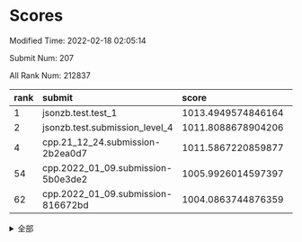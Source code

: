 # Scores

Modified Time: 2022-02-18 02:05:14

Submit Num: 207

All Rank Num: 212837

| rank |               submit               |       score        |       sigma        | pk_num |
| :--- | :--------------------------------- | :----------------- | :----------------- | :----- |
| 1    | jsonzb.test.test_1                 | 1013.4949574846164 | 0.8295930330725966 | 4110   |
| 2    | jsonzb.test.submission_level_4     | 1011.8088678904206 | 0.7922090069753775 | 4106   |
| 4    | cpp.21_12_24.submission-2b2ea0d7   | 1011.5867220859877 | 0.7765736586519664 | 4112   |
| 54   | cpp.2022_01_09.submission-5b0e3de2 | 1005.9926014597397 | 0.721911149031964  | 4115   |
| 62   | cpp.2022_01_09.submission-816672bd | 1004.0863744876359 | 0.7069925757553805 | 4115   |


<details>
<summary>全部</summary>

| rank |                 submit                 |       score        |       sigma        | pk_num |
| :--- | :------------------------------------- | :----------------- | :----------------- | :----- |
| 1    | jsonzb.test.test_1                     | 1013.4949574846164 | 0.8295930330725966 | 4110   |
| 2    | jsonzb.test.submission_level_4         | 1011.8088678904206 | 0.7922090069753775 | 4106   |
| 3    | gobigger.level_3.submission_level_3_42 | 1011.684469686977  | 0.7761413419185311 | 4114   |
| 4    | cpp.21_12_24.submission-2b2ea0d7       | 1011.5867220859877 | 0.7765736586519664 | 4112   |
| 5    | gobigger.level_3.submission_level_3_4  | 1011.5284333390205 | 0.7980167212266192 | 4116   |
| 6    | gobigger.level_3.submission_level_3_14 | 1011.4659857297721 | 0.7784678344930268 | 4114   |
| 7    | gobigger.level_3.submission_level_3_33 | 1011.3163988027226 | 0.7625768847729394 | 4119   |
| 8    | gobigger.level_3.submission_level_3_20 | 1011.2997677829183 | 0.765001945641432  | 4116   |
| 9    | gobigger.level_3.submission_level_3_11 | 1011.294298699553  | 0.7677372221444266 | 4113   |
| 10   | gobigger.level_3.submission_level_3_23 | 1011.1387933343351 | 0.7611207526407663 | 4115   |
| 11   | gobigger.level_3.submission_level_3_15 | 1011.0524196889052 | 0.7621916229534696 | 4108   |
| 12   | gobigger.level_3.submission_level_3_30 | 1011.010111880722  | 0.7514396961937027 | 4114   |
| 13   | gobigger.level_3.submission_level_3_27 | 1010.8440673154414 | 0.7458305849481193 | 4110   |
| 14   | gobigger.level_3.submission_level_3_13 | 1010.776471011761  | 0.7778017637499756 | 4114   |
| 15   | gobigger.level_3.submission_level_3_39 | 1010.6996236226771 | 0.7545905251985544 | 4113   |
| 16   | gobigger.level_3.submission_level_3_40 | 1010.6958928477924 | 0.7574928074355378 | 4115   |
| 17   | gobigger.level_3.submission_level_3_2  | 1010.5453013822474 | 0.7705583947767296 | 4114   |
| 18   | gobigger.level_3.submission_level_3_49 | 1010.5395952306258 | 0.7414256660283716 | 4113   |
| 19   | gobigger.level_3.submission_level_3_1  | 1010.4009342053158 | 0.7611778901329964 | 4112   |
| 20   | gobigger.level_3.submission_level_3_34 | 1010.3717065503407 | 0.7721064865074969 | 4110   |
| 21   | gobigger.level_3.submission_level_3_32 | 1010.3698874987437 | 0.7632789494922577 | 4109   |
| 22   | gobigger.level_3.submission_level_3_17 | 1010.3259070458296 | 0.768011925534404  | 4116   |
| 23   | gobigger.level_3.submission_level_3_28 | 1010.1973036095959 | 0.7416358715359588 | 4114   |
| 24   | gobigger.level_3.submission_level_3_31 | 1010.1688237132122 | 0.7561630392289341 | 4113   |
| 25   | gobigger.level_3.submission_level_3_29 | 1010.1598566646641 | 0.7474033783124155 | 4111   |
| 26   | gobigger.level_3.submission_level_3_47 | 1010.1402081003714 | 0.7490404366270507 | 4114   |
| 27   | gobigger.level_3.submission_level_3_3  | 1010.1146037966015 | 0.7585808927324941 | 4117   |
| 28   | gobigger.level_3.submission_level_3_24 | 1010.0654627540042 | 0.7598032654397853 | 4114   |
| 29   | gobigger.level_3.submission_level_3_10 | 1010.0595712119259 | 0.77622154427884   | 4115   |
| 30   | gobigger.level_3.submission_level_3_45 | 1010.0394334693997 | 0.7710145771634436 | 4114   |
| 31   | gobigger.level_3.submission_level_3_35 | 1009.9999355971902 | 0.772997730954559  | 4116   |
| 32   | gobigger.level_3.submission_level_3_48 | 1009.9620215521707 | 0.771929640282825  | 4110   |
| 33   | gobigger.level_3.submission_level_3_36 | 1009.9266570987552 | 0.7622419662616703 | 4112   |
| 34   | gobigger.level_3.submission_level_3_26 | 1009.8593879275877 | 0.7879501096421    | 4117   |
| 35   | gobigger.level_3.submission_level_3_12 | 1009.6865591291995 | 0.7490859704817415 | 4112   |
| 36   | gobigger.level_3.submission_level_3_16 | 1009.651406227628  | 0.7813865636757077 | 4110   |
| 37   | gobigger.level_3.submission_level_3_7  | 1009.593390053795  | 0.7377057740611541 | 4113   |
| 38   | gobigger.level_3.submission_level_3_22 | 1009.589292560102  | 0.7434335898648523 | 4113   |
| 39   | gobigger.level_3.submission_level_3_44 | 1009.5233794268638 | 0.7715779097940281 | 4108   |
| 40   | gobigger.level_3.submission_level_3_5  | 1009.5114582672913 | 0.7475647100459528 | 4114   |
| 41   | gobigger.level_3.submission_level_3_38 | 1009.4922583441376 | 0.7456443089975964 | 4113   |
| 42   | gobigger.level_3.submission_level_3_0  | 1009.4632968104551 | 0.7698407653880894 | 4114   |
| 43   | gobigger.level_3.submission_level_3_9  | 1009.4060309566125 | 0.7630666465996448 | 4119   |
| 44   | gobigger.level_3.submission_level_3_8  | 1009.3671093806257 | 0.7390398917470083 | 4114   |
| 45   | gobigger.level_3.submission_level_3_41 | 1009.3543672079792 | 0.7568864798650793 | 4112   |
| 46   | gobigger.level_3.submission_level_3_19 | 1009.3219503398846 | 0.745969713412173  | 4114   |
| 47   | gobigger.level_3.submission_level_3_37 | 1009.255188822631  | 0.7576297232788839 | 4118   |
| 48   | gobigger.level_3.submission_level_3_46 | 1009.2053993719603 | 0.7539055551936252 | 4106   |
| 49   | gobigger.level_3.submission_level_3_18 | 1009.1497394255174 | 0.7600942512688983 | 4107   |
| 50   | gobigger.level_3.submission_level_3_6  | 1009.0850467445383 | 0.7429163379296291 | 4110   |
| 51   | gobigger.level_3.submission_level_3_25 | 1008.9264839106095 | 0.7421576136374148 | 4117   |
| 52   | gobigger.level_3.submission_level_3_43 | 1008.7252086674441 | 0.7484703763188133 | 4112   |
| 53   | gobigger.level_3.submission_level_3_21 | 1008.5963092773064 | 0.7448354115834868 | 4113   |
| 54   | cpp.2022_01_09.submission-5b0e3de2     | 1005.9926014597397 | 0.721911149031964  | 4115   |
| 55   | gobigger.level_1.submission_level_1_15 | 1005.610906613451  | 0.7297029660763729 | 4111   |
| 56   | gobigger.level_1.submission_level_1_16 | 1004.9675839199506 | 0.7301753371870557 | 4114   |
| 57   | gobigger.level_1.submission_level_1_18 | 1004.6900922959919 | 0.7160408577030818 | 4118   |
| 58   | gobigger.level_1.submission_level_1_35 | 1004.2942655617553 | 0.7205243273040673 | 4118   |
| 59   | gobigger.level_1.submission_level_1_28 | 1004.2539794452553 | 0.701748450214973  | 4109   |
| 60   | gobigger.level_1.submission_level_1_31 | 1004.2475547702567 | 0.7157460925688798 | 4113   |
| 61   | gobigger.level_1.submission_level_1_26 | 1004.1005262228767 | 0.7209299461606264 | 4113   |
| 62   | cpp.2022_01_09.submission-816672bd     | 1004.0863744876359 | 0.7069925757553805 | 4115   |
| 63   | gobigger.level_1.submission_level_1_49 | 1004.0581453014911 | 0.7152316650654885 | 4113   |
| 64   | gobigger.level_1.submission_level_1_21 | 1004.0477321748956 | 0.7211461696285095 | 4112   |
| 65   | gobigger.level_1.submission_level_1_43 | 1003.9305866023104 | 0.7235439539519172 | 4117   |
| 66   | gobigger.level_1.submission_level_1_30 | 1003.7473978114564 | 0.7220736263062942 | 4116   |
| 67   | gobigger.level_1.submission_level_1_19 | 1003.710662243495  | 0.7167277363806016 | 4112   |
| 68   | gobigger.level_1.submission_level_1_27 | 1003.69321324771   | 0.725480306016433  | 4113   |
| 69   | gobigger.level_1.submission_level_1_5  | 1003.5984133647476 | 0.713404213729957  | 4115   |
| 70   | gobigger.level_1.submission_level_1_9  | 1003.5933494681651 | 0.7065762321401029 | 4113   |
| 71   | gobigger.level_1.submission_level_1_4  | 1003.5838313760221 | 0.709796125492582  | 4113   |
| 72   | gobigger.level_1.submission_level_1_6  | 1003.5677277819309 | 0.7316978865180572 | 4113   |
| 73   | gobigger.level_1.submission_level_1_29 | 1003.5464475019618 | 0.7207399308728689 | 4115   |
| 74   | gobigger.level_1.submission_level_1_12 | 1003.4901243588602 | 0.7229067022294274 | 4114   |
| 75   | gobigger.level_1.submission_level_1_13 | 1003.4323779378038 | 0.7122513102391315 | 4112   |
| 76   | gobigger.level_1.submission_level_1_42 | 1003.3976798363792 | 0.7249218159059039 | 4113   |
| 77   | gobigger.level_1.submission_level_1_45 | 1003.3918399765682 | 0.7177865629922163 | 4118   |
| 78   | gobigger.level_1.submission_level_1_10 | 1003.3612450815609 | 0.7182925036835162 | 4110   |
| 79   | gobigger.level_1.submission_level_1_48 | 1003.292530223735  | 0.7101442855340804 | 4113   |
| 80   | gobigger.level_1.submission_level_1_44 | 1003.2631120173571 | 0.7182518284197447 | 4117   |
| 81   | gobigger.level_1.submission_level_1_7  | 1003.16200148501   | 0.7198487220330281 | 4105   |
| 82   | gobigger.level_1.submission_level_1_20 | 1003.1447376012378 | 0.7210107837417367 | 4110   |
| 83   | gobigger.level_1.submission_level_1_14 | 1003.130179162135  | 0.7143226683183364 | 4115   |
| 84   | gobigger.level_1.submission_level_1_23 | 1003.1290239719409 | 0.70563764594236   | 4111   |
| 85   | gobigger.level_1.submission_level_1_8  | 1003.0950651291528 | 0.7246546225738276 | 4114   |
| 86   | gobigger.level_1.submission_level_1_40 | 1003.0444248335816 | 0.7125765515647572 | 4112   |
| 87   | gobigger.level_1.submission_level_1_46 | 1003.0304411641343 | 0.7172113778600571 | 4106   |
| 88   | gobigger.level_1.submission_level_1_33 | 1002.992043476312  | 0.7104917474883944 | 4109   |
| 89   | gobigger.level_1.submission_level_1_39 | 1002.9224129695672 | 0.721296104327515  | 4112   |
| 90   | gobigger.level_1.submission_level_1_3  | 1002.9212547472918 | 0.7298546557609584 | 4115   |
| 91   | gobigger.level_1.submission_level_1_34 | 1002.8904239086676 | 0.7115766748104793 | 4111   |
| 92   | gobigger.level_1.submission_level_1_1  | 1002.8324046571673 | 0.7228066566071069 | 4106   |
| 93   | gobigger.level_1.submission_level_1_22 | 1002.8001140725828 | 0.7137720470028398 | 4108   |
| 94   | gobigger.level_1.submission_level_1_38 | 1002.6746263816059 | 0.7158404086328379 | 4116   |
| 95   | gobigger.level_1.submission_level_1_25 | 1002.5663391768031 | 0.7083079021192905 | 4110   |
| 96   | gobigger.level_1.submission_level_1_36 | 1002.5021911550407 | 0.7159101382975481 | 4112   |
| 97   | gobigger.level_1.submission_level_1_32 | 1002.4339535655108 | 0.7201748332981311 | 4115   |
| 98   | gobigger.level_1.submission_level_1_24 | 1002.3629209835583 | 0.7115248577477953 | 4115   |
| 99   | gobigger.level_1.submission_level_1_2  | 1002.2778664939672 | 0.7178046334712715 | 4113   |
| 100  | gobigger.level_1.submission_level_1_11 | 1002.2708994543276 | 0.7149012264899047 | 4113   |
| 101  | gobigger.level_1.submission_level_1_17 | 1002.1330491265899 | 0.7069223798104134 | 4114   |
| 102  | gobigger.level_1.submission_level_1_47 | 1001.7873418609454 | 0.7124293998277973 | 4110   |
| 103  | gobigger.level_1.submission_level_1_0  | 1001.7625441655651 | 0.7282370683114535 | 4115   |
| 104  | gobigger.level_1.submission_level_1_41 | 1001.7191877104536 | 0.7191898795133485 | 4112   |
| 105  | gobigger.level_1.submission_level_1_37 | 1001.4122572117262 | 0.7134520769342082 | 4119   |
| 106  | gobigger.random.submission_random_9    | 997.5419917261697  | 0.6988104358383764 | 4112   |
| 107  | gobigger.random.submission_random_7    | 997.1878262379929  | 0.7111763533938724 | 4114   |
| 108  | gobigger.random.submission_random_2    | 997.1375462511955  | 0.6873883408761873 | 4116   |
| 109  | gobigger.random.submission_random_11   | 997.1011253421707  | 0.7102098177980666 | 4116   |
| 110  | gobigger.random.submission_random_32   | 996.9896050299564  | 0.7123989480235103 | 4113   |
| 111  | gobigger.random.submission_random_3    | 996.9750142366441  | 0.699582727046175  | 4114   |
| 112  | gobigger.random.submission_random_27   | 996.8463988194621  | 0.7051857419301732 | 4110   |
| 113  | gobigger.random.submission_random_25   | 996.8032035141642  | 0.7156883131426236 | 4118   |
| 114  | gobigger.random.submission_random_1    | 996.7358396976338  | 0.7098622312941342 | 4107   |
| 115  | gobigger.random.submission_random_47   | 996.6229858126552  | 0.709248010730482  | 4119   |
| 116  | gobigger.random.submission_random_28   | 996.5810120037496  | 0.7009612576196302 | 4110   |
| 117  | gobigger.random.submission_random_29   | 996.4182754948102  | 0.711050859714332  | 4109   |
| 118  | gobigger.random.submission_random_49   | 996.4067649544658  | 0.7057891701868959 | 4112   |
| 119  | gobigger.random.submission_random_12   | 996.3834773449857  | 0.7150215612688926 | 4116   |
| 120  | gobigger.random.submission_random_48   | 996.2971103848639  | 0.7177041256352602 | 4111   |
| 121  | gobigger.random.submission_random_43   | 996.2125569603969  | 0.7079208876511451 | 4113   |
| 122  | gobigger.random.submission_random_17   | 996.1824257520313  | 0.7042082360622685 | 4111   |
| 123  | gobigger.random.submission_random_10   | 996.0915391220697  | 0.702235381837861  | 4113   |
| 124  | gobigger.random.submission_random_21   | 996.0583621751291  | 0.711791502959074  | 4110   |
| 125  | gobigger.random.submission_random_26   | 996.0171150946132  | 0.7018451666067848 | 4112   |
| 126  | gobigger.random.submission_random_13   | 995.9952697049667  | 0.7143440807415227 | 4113   |
| 127  | gobigger.random.submission_random_33   | 995.9928625860442  | 0.7190455325606784 | 4116   |
| 128  | gobigger.random.submission_random_40   | 995.9701084831713  | 0.7207154242850176 | 4111   |
| 129  | gobigger.random.submission_random_34   | 995.9529423661279  | 0.7173451403173287 | 4117   |
| 130  | gobigger.random.submission_random_16   | 995.9213733281323  | 0.7094451033860558 | 4115   |
| 131  | gobigger.random.submission_random_31   | 995.8725260045455  | 0.723614787916025  | 4116   |
| 132  | gobigger.random.submission_random_45   | 995.8500135302638  | 0.7044300301341558 | 4115   |
| 133  | gobigger.random.submission_random_23   | 995.8380075861837  | 0.7046437049096634 | 4113   |
| 134  | gobigger.random.submission_random_37   | 995.8077699766293  | 0.7111612782823675 | 4115   |
| 135  | gobigger.random.submission_random_19   | 995.8060660480073  | 0.713122291826619  | 4113   |
| 136  | gobigger.random.submission_random_20   | 995.7742978595059  | 0.70705170466288   | 4110   |
| 137  | gobigger.random.submission_random_0    | 995.6832763146454  | 0.7080865130484879 | 4117   |
| 138  | gobigger.random.submission_random_15   | 995.6765754659887  | 0.7181193595633698 | 4115   |
| 139  | gobigger.random.submission_random_38   | 995.6674226762859  | 0.6999895832696756 | 4113   |
| 140  | gobigger.random.submission_random_22   | 995.6459554244153  | 0.6958963190085387 | 4114   |
| 141  | gobigger.random.submission_random_44   | 995.5793074102403  | 0.7175923098767467 | 4108   |
| 142  | gobigger.random.submission_random_5    | 995.5683634324129  | 0.7167150047381344 | 4112   |
| 143  | gobigger.random.submission_random_46   | 995.5666900964617  | 0.7039484527077973 | 4110   |
| 144  | gobigger.random.submission_random_39   | 995.4522835668223  | 0.7107115067515555 | 4114   |
| 145  | gobigger.random.submission_random_6    | 995.3811072036136  | 0.7100413640002312 | 4117   |
| 146  | gobigger.random.submission_random_8    | 995.2824639149361  | 0.7069716302993383 | 4116   |
| 147  | gobigger.random.submission_random_41   | 995.1648265419532  | 0.7240393246757524 | 4114   |
| 148  | gobigger.random.submission_random_24   | 995.1584916518303  | 0.7023875832693879 | 4113   |
| 149  | gobigger.random.submission_random_4    | 995.151460216279   | 0.7212454685923804 | 4117   |
| 150  | gobigger.random.submission_random_30   | 995.1497530290625  | 0.7048345826431387 | 4118   |
| 151  | gobigger.random.submission_random_42   | 995.1445974920547  | 0.7162831688208691 | 4112   |
| 152  | gobigger.random.submission_random_18   | 995.1271843053163  | 0.7120323588094675 | 4112   |
| 153  | gobigger.random.submission_random_35   | 995.1091663451118  | 0.7180401680317833 | 4112   |
| 154  | gobigger.random.submission_random_14   | 994.9954821023817  | 0.7255654664620464 | 4110   |
| 155  | gobigger.level_2.submission_level_2_24 | 994.8743961333436  | 0.7361801675923231 | 4110   |
| 156  | gobigger.random.submission_random_36   | 994.3224781936169  | 0.7221592083434043 | 4111   |
| 157  | gobigger.level_2.submission_level_2_17 | 993.9939418918145  | 0.7413825403223783 | 4111   |
| 158  | gobigger.level_2.submission_level_2_18 | 993.8047250606396  | 0.7470946833724763 | 4116   |
| 159  | gobigger.level_2.submission_level_2_13 | 993.5873811431339  | 0.7442499939482635 | 4113   |
| 160  | gobigger.level_2.submission_level_2_47 | 993.3482092069543  | 0.7291307787809739 | 4114   |
| 161  | gobigger.level_2.submission_level_2_22 | 993.2019856606728  | 0.7396145981776057 | 4113   |
| 162  | gobigger.level_2.submission_level_2_33 | 993.0650092642538  | 0.7375529957558092 | 4113   |
| 163  | gobigger.level_2.submission_level_2_40 | 993.0580596560084  | 0.7403396461818782 | 4114   |
| 164  | gobigger.level_2.submission_level_2_30 | 993.0326946219077  | 0.7470426850099127 | 4114   |
| 165  | gobigger.level_2.submission_level_2_7  | 993.0223224780842  | 0.7401090435542058 | 4110   |
| 166  | gobigger.level_2.submission_level_2_0  | 992.9270545823274  | 0.7233441409071826 | 4113   |
| 167  | gobigger.level_2.submission_level_2_49 | 992.7948810250834  | 0.7507126710859939 | 4110   |
| 168  | gobigger.level_2.submission_level_2_15 | 992.62774956224    | 0.7308008373056806 | 4110   |
| 169  | gobigger.level_2.submission_level_2_43 | 992.5962986448137  | 0.7511045411124343 | 4110   |
| 170  | gobigger.level_2.submission_level_2_10 | 992.5775263356696  | 0.7263344050244965 | 4113   |
| 171  | gobigger.level_2.submission_level_2_36 | 992.4622401635673  | 0.745138240248195  | 4110   |
| 172  | gobigger.level_2.submission_level_2_41 | 992.3823721661453  | 0.7479177807819671 | 4112   |
| 173  | gobigger.level_2.submission_level_2_26 | 992.3763125665403  | 0.7521729169431312 | 4110   |
| 174  | gobigger.level_2.submission_level_2_6  | 992.3016760425804  | 0.7436117531004546 | 4114   |
| 175  | gobigger.level_2.submission_level_2_11 | 992.2705009093327  | 0.7335856262511411 | 4112   |
| 176  | gobigger.level_2.submission_level_2_27 | 992.2580668701632  | 0.7307432526445573 | 4108   |
| 177  | gobigger.level_2.submission_level_2_38 | 992.2543469735923  | 0.7355451697377096 | 4115   |
| 178  | gobigger.level_2.submission_level_2_4  | 992.1893792040648  | 0.7343466461016505 | 4117   |
| 179  | gobigger.level_2.submission_level_2_48 | 992.1776359523312  | 0.7572789725551472 | 4113   |
| 180  | gobigger.level_2.submission_level_2_9  | 992.1220821472816  | 0.7389363251661434 | 4112   |
| 181  | gobigger.level_2.submission_level_2_19 | 992.0524197450397  | 0.7531686877124176 | 4106   |
| 182  | gobigger.level_2.submission_level_2_2  | 992.0262138297993  | 0.7451024858005804 | 4115   |
| 183  | gobigger.level_2.submission_level_2_32 | 991.9569602494848  | 0.7566444941251368 | 4111   |
| 184  | gobigger.level_2.submission_level_2_23 | 991.8984740524089  | 0.7515261763801229 | 4115   |
| 185  | gobigger.level_2.submission_level_2_8  | 991.8231619004081  | 0.7500850095488674 | 4112   |
| 186  | gobigger.level_2.submission_level_2_16 | 991.8063571314609  | 0.7815274166380368 | 4114   |
| 187  | gobigger.level_2.submission_level_2_31 | 991.7964727192942  | 0.7564089576024575 | 4113   |
| 188  | gobigger.level_2.submission_level_2_45 | 991.7848699572651  | 0.7368072382911766 | 4114   |
| 189  | gobigger.level_2.submission_level_2_29 | 991.6529187292568  | 0.763701486302254  | 4114   |
| 190  | gobigger.level_2.submission_level_2_5  | 991.6258825458676  | 0.7563166265676364 | 4111   |
| 191  | gobigger.level_2.submission_level_2_35 | 991.4986320006998  | 0.7538611111812904 | 4114   |
| 192  | gobigger.level_2.submission_level_2_28 | 991.4345486341688  | 0.751872504029111  | 4111   |
| 193  | gobigger.level_2.submission_level_2_21 | 991.3952108118351  | 0.7514375046560378 | 4112   |
| 194  | gobigger.level_2.submission_level_2_25 | 991.3443105538033  | 0.756513328836199  | 4113   |
| 195  | gobigger.level_2.submission_level_2_12 | 991.2869474751006  | 0.753413660722774  | 4108   |
| 196  | gobigger.level_2.submission_level_2_14 | 991.1810647856852  | 0.7478752310428318 | 4111   |
| 197  | gobigger.level_2.submission_level_2_42 | 991.0353895949045  | 0.7548962255408462 | 4116   |
| 198  | gobigger.level_2.submission_level_2_39 | 990.9668381126796  | 0.7502777861736762 | 4112   |
| 199  | gobigger.level_2.submission_level_2_34 | 990.7353250046448  | 0.7566259773306778 | 4111   |
| 200  | gobigger.level_2.submission_level_2_1  | 990.4812916548503  | 0.7513705133497596 | 4109   |
| 201  | gobigger.level_2.submission_level_2_20 | 990.2078060160475  | 0.769439112571573  | 4112   |
| 202  | gobigger.level_2.submission_level_2_37 | 990.0243397111399  | 0.7614851399438343 | 4115   |
| 203  | gobigger.level_2.submission_level_2_46 | 989.5759566393931  | 0.7550279392158565 | 4111   |
| 204  | gobigger.level_2.submission_level_2_3  | 989.5630485847305  | 0.7821911283964176 | 4113   |
| 205  | gobigger.level_2.submission_level_2_44 | 989.3344855108692  | 0.7850474954549761 | 4107   |
| 206  | gobigger.none.submission_none_1        | 979.1686292552381  | 1.22130494467903   | 4107   |
| 207  | gobigger.none.submission_none_0        | 974.6467447892574  | 1.604693051994423  | 4110   |

</details>